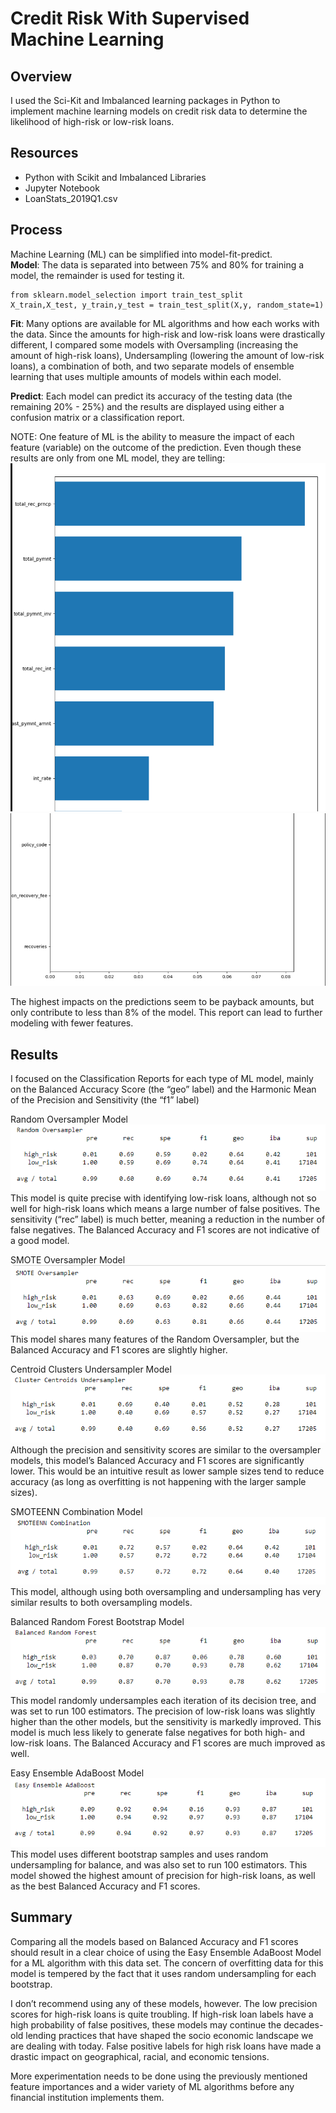 # Credit Risk With Supervised Machine Learning

## Overview
I used the Sci-Kit and Imbalanced learning packages in Python to implement machine learning models on credit risk data to determine the likelihood of high-risk or low-risk loans.

## Resources
- Python with Scikit and Imbalanced Libraries
- Jupyter Notebook
- LoanStats_2019Q1.csv

## Process
Machine Learning (ML) can be simplified into model-fit-predict.  
**Model**: The data is separated into between 75% and 80% for training a model, the remainder is used for testing it.  
```
from sklearn.model_selection import train_test_split
X_train,X_test, y_train,y_test = train_test_split(X,y, random_state=1)
```
**Fit**: Many options are available for ML algorithms and how each works with the data.  Since the amounts for high-risk and low-risk loans were drastically different, I compared some models with Oversampling (increasing the amount of high-risk loans), Undersampling (lowering the amount of low-risk loans), a combination of both, and two separate models of ensemble learning that uses multiple amounts of models within each model.

**Predict**: Each model can predict its accuracy of the testing data (the remaining 20% - 25%) and the results are displayed using either a confusion matrix or a classification report.

NOTE: One feature of ML is the ability to measure the impact of each feature (variable) on the outcome of the prediction. Even though these results are only from one ML model, they are telling:
![image](https://github.com/jakatz87/Credit_Risk_Analysis/blob/main/Resources/Features.png)
![image](https://github.com/jakatz87/Credit_Risk_Analysis/blob/main/Resources/Features2.png)

The highest impacts on the predictions seem to be payback amounts, but only contribute to less than 8% of the model.  This report can lead to further modeling with fewer features.

## Results
I focused on the Classification Reports for each type of ML model, mainly on the Balanced Accuracy Score (the “geo” label) and the Harmonic Mean of the Precision and Sensitivity (the “f1” label)

Random Oversampler Model
![image](https://github.com/jakatz87/Credit_Risk_Analysis/blob/main/Resources/Random_Over1.png)
This model is quite precise with identifying low-risk loans, although not so well for high-risk loans which means a large number of false positives.  The sensitivity (“rec” label) is much better, meaning a reduction in the number of false negatives.  The Balanced Accuracy and F1 scores are not indicative of a good model.

SMOTE Oversampler Model
![image](https://github.com/jakatz87/Credit_Risk_Analysis/blob/main/Resources/SMOTE1.png)
This model shares many features of the Random Oversampler, but the Balanced Accuracy and F1 scores are slightly higher.

Centroid Clusters Undersampler Model
![image](https://github.com/jakatz87/Credit_Risk_Analysis/blob/main/Resources/Cluster_Centroids1.png)
Although the precision and sensitivity scores are similar to the oversampler models, this model’s Balanced Accuracy and F1 scores are significantly lower.  This would be an intuitive result as lower sample sizes tend to reduce accuracy (as long as overfitting is not happening with the larger sample sizes).

SMOTEENN Combination Model
![image](https://github.com/jakatz87/Credit_Risk_Analysis/blob/main/Resources/SMOTEENN1.png)
This model, although using both oversampling and undersampling has very similar results to both oversampling models.

Balanced Random Forest Bootstrap Model
![image](https://github.com/jakatz87/Credit_Risk_Analysis/blob/main/Resources/Balanced_Random_Forest1.png)
This model randomly undersamples each iteration of its decision tree, and was set to run 100 estimators.  The precision of low-risk loans was slightly higher than the other models, but the sensitivity is markedly improved.  This model is much less likely to generate false negatives for both high- and low-risk loans.  The Balanced Accuracy and F1 scores are much improved as well.

Easy Ensemble AdaBoost Model
![image](https://github.com/jakatz87/Credit_Risk_Analysis/blob/main/Resources/Easy_Ensemble_AdaBoost.png)
This model uses different bootstrap samples and uses random undersampling for balance, and was also set to run 100 estimators.  This model showed the highest amount of precision for high-risk loans, as well as the best Balanced Accuracy and F1 scores.

## Summary
Comparing all the models based on Balanced Accuracy and F1 scores should result in a clear choice of using the Easy Ensemble AdaBoost Model for a ML algorithm with this data set. The concern of overfitting data for this model is tempered by the fact that it uses random undersampling for each bootstrap.

I don’t recommend using any of these models, however.  The low precision scores for high-risk loans is quite troubling.  If high-risk loan labels have a high probability of false positives, these models may continue the decades-old lending practices that have shaped the socio economic landscape we are dealing with today.  False positive labels for high risk loans have made a drastic impact on geographical, racial, and economic tensions.  

More experimentation needs to be done using the previously mentioned feature importances and a wider variety of ML algorithms before any financial institution implements them.  


